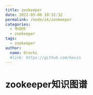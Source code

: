 ```yaml
---
title: zookeeper
date: 2022-05-06 10:32:32
permalink: /node/zk/zookeeper
categories:
  - 中间件
  - zookeeper
tags:
  - zookeeper
author: 
  name: Orochi
  #link: https://github.com/kevin
---
```

# zookeeper知识图谱
